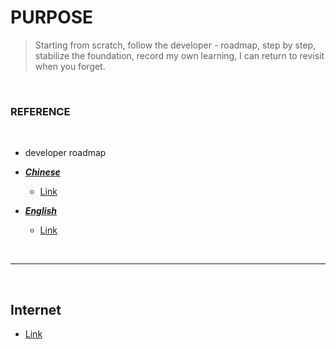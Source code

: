 # PURPOSE
 >Starting from scratch, follow the developer - roadmap, step by step, stabilize the foundation, record my own learning, I can return to revisit when you forget.
<br/>

###  REFERENCE

<br/>

 + developer roadmap <br/>

  + [***Chinese***](https://github.com/goodjack/developer-roadmap-chinese) <br/>

       + [Link](https://github.com/goodjack/developer-roadmap-chinese/tree/master/img) <br/>

  + [***English***](https://github.com/kamranahmedse/developer-roadmap) <br/>

       + [Link](https://github.com/kamranahmedse/developer-roadmap/tree/master/img) <br/>

<br/>

***

<br/>

## Internet

   - [Link](https://github.com/uwxuan/rookie-project/tree/main/internet)



